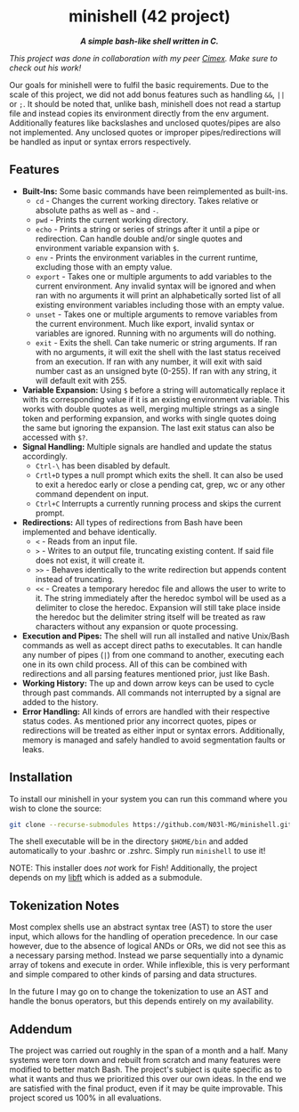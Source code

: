 <div align="center">
  <h1>
    minishell (42 project)
  </h1>
  <p>
    <b><i>A simple bash-like shell written in C.</i></b>
  </p>
</div>

_This project was done in collaboration with my peer [Cimex](https://github.com/Cimex404). Make sure to check out his work!_

Our goals for minishell were to fulfil the basic requirements. Due to the scale of this project, we did not add bonus features such as handling `&&`, `||` or `;`. It should be noted that, unlike bash, minishell does not read a startup file and instead copies its environment directly from the env argument. Additionally features like backslashes and unclosed quotes/pipes are also not implemented. Any unclosed quotes or improper pipes/redirections will be handled as input or syntax errors respectively.

## Features
- **Built-Ins:**
	Some basic commands have been reimplemented as built-ins.
	- `cd` - Changes the current working directory. Takes relative or absolute paths as well as `~` and `-`.
	- `pwd` - Prints the current working directory.
	- `echo` - Prints a string or series of strings after it until a pipe or redirection. Can handle double and/or single quotes and environment variable expansion with `$`.
	- `env` - Prints the environment variables in the current runtime, excluding those with an empty value.
	- `export` - Takes one or multiple arguments to add variables to the current environment. Any invalid syntax will be ignored and when ran with no arguments it will print an alphabetically sorted list of all existing environment variables including those with an empty value.
	- `unset` - Takes one or multiple arguments to remove variables from the current environment. Much like export, invalid syntax or variables are ignored. Running with no arguments will do nothing.
	- `exit` - Exits the shell. Can take numeric or string arguments. If ran with no arguments, it will exit the shell with the last status received from an execution. If ran with any number, it will exit with said number cast as an unsigned byte (0-255). If ran with any string, it will default exit with 255.
- **Variable Expansion:**
	Using `$` before a string will automatically replace it with its corresponding value if it is an existing environment variable. This works with double quotes as well, merging multiple strings as a single token and performing expansion, and works with single quotes doing the same but ignoring the expansion. The last exit status can also be accessed with `$?`.
- **Signal Handling:**
	Multiple signals are handled and update the status accordingly. 
	- `Ctrl-\` has been disabled by default.
	- `Crtl+D` types a null prompt which exits the shell. It can also be used to exit a heredoc early or close a pending cat, grep, wc or any other command dependent on input.
	- `Ctrl+C` Interrupts a currently running process and skips the current prompt.
- **Redirections:**
	All types of redirections from Bash have been implemented and behave identically.
	- `<` - Reads from an input file.
	- `>` - Writes to an output file, truncating existing content. If said file does not exist, it will create it.
	- `>>` - Behaves identically to the write redirection but appends content instead of truncating.
	- `<<` - Creates a temporary heredoc file and allows the user to write to it. The string immediately after the heredoc symbol will be used as a delimiter to close the heredoc. Expansion will still take place inside the heredoc but the delimiter string itself will be treated as raw characters without any expansion or quote processing.
- **Execution and Pipes:**
	The shell will run all installed and native Unix/Bash commands as well as accept direct paths to executables. It can handle any number of pipes (`|`) from one command to another, executing each one in its own child process. All of this can be combined with redirections and all parsing features mentioned prior, just like Bash.
- **Working History:**
	The up and down arrow keys can be used to cycle through past commands. All commands not interrupted by a signal are added to the history.
- **Error Handling:**
	All kinds of errors are handled with their respective status codes. As mentioned prior any incorrect quotes, pipes or redirections will be treated as either input or syntax errors. Additionally, memory is managed and safely handled to avoid segmentation faults or leaks.

## Installation
To install our minishell in your system you can run this command where you wish to clone the source:

```bash
git clone --recurse-submodules https://github.com/N03l-MG/minishell.git && cd minishell && ./mini_installer.sh
```

The shell executable will be in the directory `$HOME/bin` and added automatically to your .bashrc or .zshrc. Simply run `minishell` to use it!

NOTE: This installer does _not_ work for Fish! Additionally, the project depends on my [libft](https://github.com/N03l-MG/libft) which is added as a submodule.

## Tokenization Notes
Most complex shells use an abstract syntax tree (AST) to store the user input, which allows for the handling of operation precedence. In our case however, due to the absence of logical ANDs or ORs, we did not see this as a necessary parsing method. Instead we parse sequentially into a dynamic array of tokens and execute in order. While inflexible, this is very performant and simple compared to other kinds of parsing and data structures.

In the future I may go on to change the tokenization to use an AST and handle the bonus operators, but this depends entirely on my availability.

## Addendum
The project was carried out roughly in the span of a month and a half. Many systems were torn down and rebuilt from scratch and many features were modified to better match Bash. The project's subject is quite specific as to what it wants and thus we prioritized this over our own ideas. In the end we are satisfied with the final product, even if it may be quite improvable.
This project scored us 100% in all evaluations.
